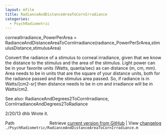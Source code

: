 ```yaml
---
layout: mfile
title: RadianceAndDistanceAreaToCornIrradiance
categories:
  - PsychRadiometric
---
```


cornealIrradiance\_PowerPerArea = RadianceAndDistanceAreaToCornIrradiance\(radiance\_PowerPerSrArea,stimulusDistance,stimulusArea\)

Convert the radiance of a stimulus to corneal irradiance, given that we know the distance to the stimulus and the area
of the stimulus.  Light power can be in your favorite units \(Watts, quanta/sec\) as can distance \(m, cm, mm\).  Area
needs to be in units that are the square of your distance units, both for the radiance passed and the stimulus area
passed. So, if radiance is in Watts/\[cm2\-sr\] then distance needs to be in cm and irradiance will be in Watts/cm2.

See also: RadianceAndDegrees2ToCornIrradiance, CornIrradianceAndDegrees2ToRadiance

2/20/13  dhb  Wrote it.


<div class="code_header" style="text-align:right;">
  <span style="float:left;">Path&nbsp;&nbsp;</span> <span class="counter">Retrieve <a href=
  "https://raw.github.com/Psychtoolbox-3/Psychtoolbox-3/beta/./PsychRadiometric/RadianceAndDistanceAreaToCornIrradiance.m">current version from GitHub</a> | View <a href=
  "https://github.com/Psychtoolbox-3/Psychtoolbox-3/commits/beta/./PsychRadiometric/RadianceAndDistanceAreaToCornIrradiance.m">changelog</a></span>
</div>
<div class="code">
  <code>./PsychRadiometric/RadianceAndDistanceAreaToCornIrradiance.m</code>
</div>
